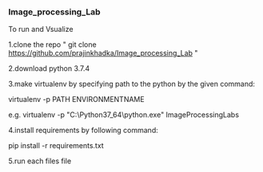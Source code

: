 ### Image_processing_Lab

To run and Vsualize

1.clone  the repo " git clone https://github.com/prajinkhadka/Image_processing_Lab "

2.download python 3.7.4

3.make virtualenv by specifying path to the python by the given command:

virtualenv -p PATH ENVIRONMENTNAME

e.g. virtualenv -p "C:\Python37_64\python.exe" ImageProcessingLabs


4.install requirements by following command:

pip install -r requirements.txt

5.run each files file
